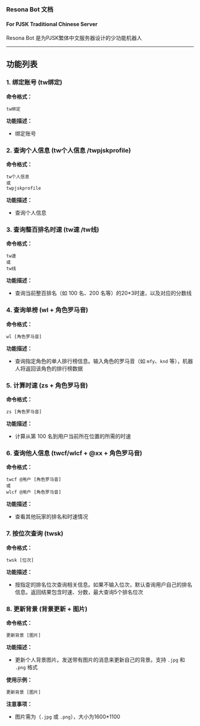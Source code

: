 ### Resona Bot 文档

#### For PJSK Traditional Chinese Server

Resona Bot 是为PJSK繁体中文服务器设计的少功能机器人

---

## 功能列表

### 1. **绑定账号 (tw绑定)**

**命令格式：**
```
tw绑定
```

**功能描述：**
- 绑定账号


### 2. **查询个人信息 (tw个人信息 /twpjskprofile)**

**命令格式：**
```
tw个人信息
或
twpjskprofile
```

**功能描述：**
- 查询个人信息


### 3. **查询整百排名时速 (tw速 /tw线)**

**命令格式：**
```
tw速
或
tw线
```

**功能描述：**
- 查询当前整百排名（如 100 名、200 名等）的20*3时速，以及对应的分数线


### 4. **查询单榜 (wl + 角色罗马音)**

**命令格式：**
```
wl [角色罗马音]
```

**功能描述：**
- 查询指定角色的单人排行榜信息。输入角色的罗马音（如 `mfy`、`knd` 等），机器人将返回该角色的排行榜数据


### 5. **计算时速 (zs + 角色罗马音)**

**命令格式：**
```
zs [角色罗马音]
```

**功能描述：**
- 计算从第 100 名到用户当前所在位置的所需的时速


### 6. **查询他人信息 (twcf/wlcf + @xx + 角色罗马音)**

**命令格式：**
```
twcf @用户 [角色罗马音]
或
wlcf @用户 [角色罗马音]
```

**功能描述：**
- 查看其他玩家的排名和时速情况


### 7. **按位次查询 (twsk)**

**命令格式：**
```
twsk [位次]
```

**功能描述：**
- 按指定的排名位次查询相关信息。如果不输入位次，默认查询用户自己的排名信息。返回结果包含时速、分数，最大查询5个排名位次


### 8. **更新背景 (背景更新 + 图片)**

**命令格式：**
```
更新背景 [图片]
```

**功能描述：**
- 更新个人背景图片。发送带有图片的消息来更新自己的背景。支持 `.jpg` 和 `.png` 格式

**使用示例：**
```
更新背景 [图片]
```

**注意事项：**
- 图片需为（`.jpg` 或 `.png`），大小为1600*1100


